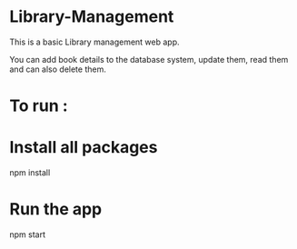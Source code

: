 # Library-Management
This is a basic Library management web app.

You can add book details to the database system,  update them, read them and can also delete them.

# To run :

# Install all packages
npm install  

# Run the app
npm start

